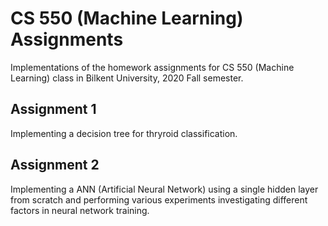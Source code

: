 # CS 550 (Machine Learning) Assignments
Implementations of the homework assignments for CS 550 (Machine Learning) class in Bilkent University, 2020 Fall semester.
## Assignment 1
Implementing a decision tree for thryroid classification.
## Assignment 2
Implementing a ANN (Artificial Neural Network) using a single hidden layer from scratch and performing various experiments investigating different factors in neural network training.

